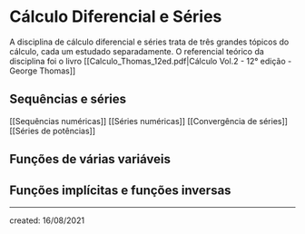 # Cálculo Diferencial e Séries
A disciplina de cálculo diferencial e séries trata de três grandes tópicos do cálculo, cada um estudado separadamente. O referencial teórico da disciplina foi o livro [[Calculo_Thomas_12ed.pdf|Cálculo Vol.2 - 12° edição - George Thomas]]

## Sequências e séries
[[Sequências numéricas]]
[[Séries numéricas]]
[[Convergência de séries]]
[[Séries de potências]]

## Funções de várias variáveis

## Funções implícitas e funções inversas

---

created: 16/08/2021
